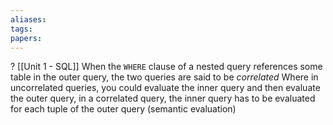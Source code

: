 ```yaml
---
aliases: 
tags: 
papers:
---
```

?
[[Unit 1 - SQL]]
When the `WHERE` clause of a nested query references some table in the outer query, the two queries are said to be _correlated_
Where in uncorrelated queries, you could evaluate the inner query and then evaluate the outer query, in a correlated query, the inner query has to be evaluated for each tuple of the outer query (semantic evaluation)